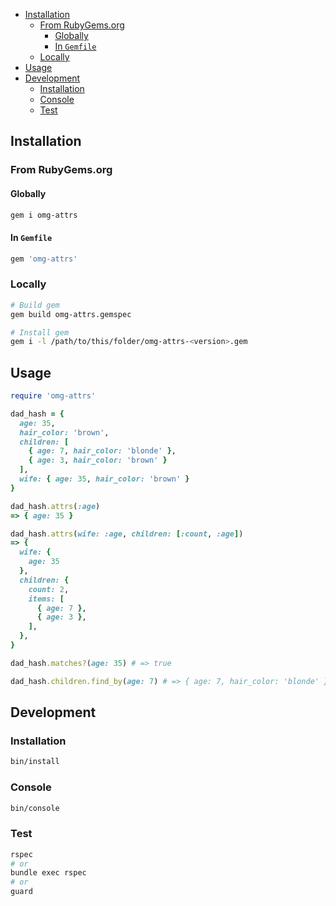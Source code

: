 - [Installation](#installation)
  - [From RubyGems.org](#from-rubygemsorg)
    - [Globally](#globally)
    - [In `Gemfile`](#in-gemfile)
  - [Locally](#locally)
- [Usage](#usage)
- [Development](#development)
  - [Installation](#installation-1)
  - [Console](#console)
  - [Test](#test)

## Installation

### From RubyGems.org

#### Globally

```sh
gem i omg-attrs
```

#### In `Gemfile`

```ruby
gem 'omg-attrs'
```

### Locally

```sh
# Build gem
gem build omg-attrs.gemspec

# Install gem
gem i -l /path/to/this/folder/omg-attrs-<version>.gem
```

## Usage

```ruby
require 'omg-attrs'

dad_hash = {
  age: 35,
  hair_color: 'brown',
  children: [
    { age: 7, hair_color: 'blonde' },
    { age: 3, hair_color: 'brown' }
  ],
  wife: { age: 35, hair_color: 'brown' }
}

dad_hash.attrs(:age)
=> { age: 35 }

dad_hash.attrs(wife: :age, children: [:count, :age])
=> {
  wife: {
    age: 35
  },
  children: {
    count: 2,
    items: [
      { age: 7 },
      { age: 3 },
    ],
  },
}

dad_hash.matches?(age: 35) # => true

dad_hash.children.find_by(age: 7) # => { age: 7, hair_color: 'blonde' }
```

## Development

### Installation

```sh
bin/install
```

### Console

```sh
bin/console
```

### Test

```sh
rspec
# or
bundle exec rspec
# or
guard
```
